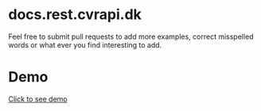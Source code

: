 # docs.rest.cvrapi.dk
Feel free to submit pull requests to add more examples, correct misspelled words or what ever you find interesting to add.

# Demo
<a href="http://docs.rest.cvrapi.dk">Click to see demo</a>
